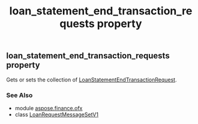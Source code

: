 ﻿---
title: loan_statement_end_transaction_requests property
second_title: Aspose.Finance for Python via .NET API References
description: 
type: docs
weight: 60
url: /python-net/aspose.finance.ofx/loanrequestmessagesetv1/loan_statement_end_transaction_requests/
is_root: false
---

## loan_statement_end_transaction_requests property


Gets or sets the collection of [LoanStatementEndTransactionRequest](/finance/python-net/aspose.finance.ofx.loan/loanstatementendtransactionrequest).

### See Also
* module [aspose.finance.ofx](../../)
* class [LoanRequestMessageSetV1](/finance/python-net/aspose.finance.ofx/loanrequestmessagesetv1)
